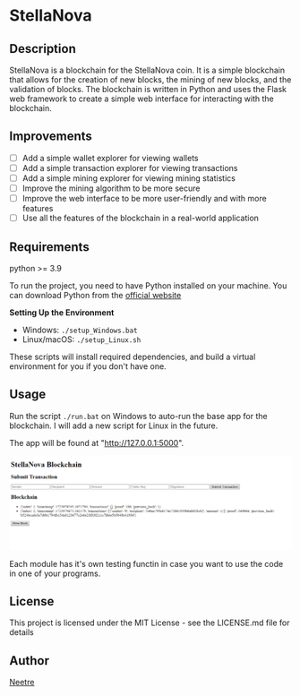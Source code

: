 # StellaNova

## Description

StellaNova is a blockchain for the StellaNova coin. It is a simple blockchain that allows for the creation of new blocks, the mining of new blocks, and the validation of blocks. The blockchain is written in Python and uses the Flask web framework to create a simple web interface for interacting with the blockchain.

## Improvements

- [ ] Add a simple wallet explorer for viewing wallets
- [ ] Add a simple transaction explorer for viewing transactions
- [ ] Add a simple mining explorer for viewing mining statistics
- [ ] Improve the mining algorithm to be more secure
- [ ] Improve the web interface to be more user-friendly and with more features
- [ ] Use all the features of the blockchain in a real-world application

## Requirements

python >= 3.9

To run the project, you need to have Python installed on your machine. You can download Python from the [official website](https://www.python.org/downloads/)

**Setting Up the Environment**

* Windows: `./setup_Windows.bat`
* Linux/macOS: `./setup_Linux.sh`

These scripts will install required dependencies, and build a virtual environment for you if you don't have one.

## Usage

Run the script `./run.bat` on Windows to auto-run the base app for the blockchain.
I will add a new script for Linux in the future.

The app will be found at "http://127.0.0.1:5000".

![StellaNova](./data/readme/image.png)

Each module has it's own testing functin in case you want to use the code in one of your programs.

## License

This project is licensed under the MIT License - see the LICENSE.md file for details

## Author

[Neetre](https://github.com/Neetre)
